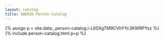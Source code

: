 ```yaml
---
layout: catalog
title: SWERIK Person Catalog
---
```

{% assign p = site.data._person-catalog.i-L6SXgTM9CVhYYc3KWRPYsz %}
{% include person-catalog.html p=p %}

